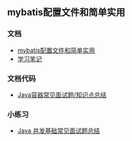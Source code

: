 ## mybatis配置文件和简单实用

### 文档

* [mybatis配置文件和简单实用](notes/mybatis配置文件和简单实用.md)
* [学习笔记](notes/mybatis配置文件和简单实用学习笔记.md)

### 文档代码

* [Java容器常见面试题/知识点总结](java/collection/Java集合框架常见面试题.md)

### 小练习

* [Java 并发基础常见面试题总结](java/Multithread/JavaConcurrencyBasicsCommonInterviewQuestionsSummary.md)